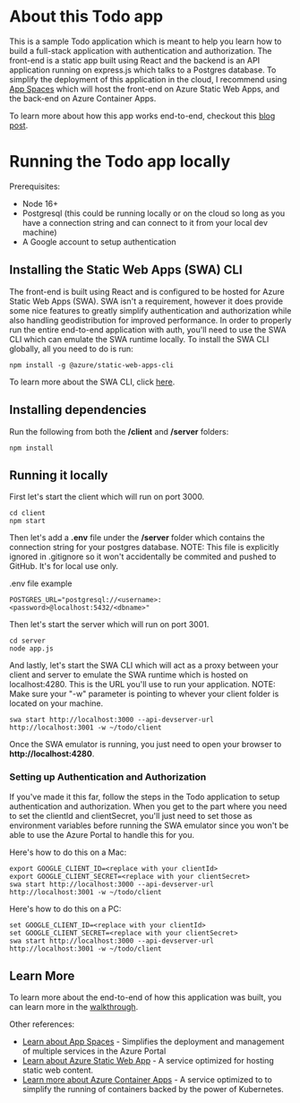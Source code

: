 # About this Todo app
This is a sample Todo application which is meant to help you learn how to build a full-stack application with authentication and authorization. The front-end is a static app built using React and the backend is an API application running on express.js which talks to a Postgres database.  To simplify the deployment of this application in the cloud, I recommend using [App Spaces](https://learn.microsoft.com/en-us/azure/app-spaces/overview) which will host the front-end on Azure Static Web Apps, and the back-end on Azure Container Apps.

To learn more about how this app works end-to-end, checkout this [blog post](https://techcommunity.microsoft.com/t5/apps-on-azure-blog/app-spaces-building-a-full-stack-app-with-google-authentication/ba-p/4141994).

# Running the Todo app locally
Prerequisites:

- Node 16+
- Postgresql (this could be running locally or on the cloud so long as you have a connection string and can connect to it from your local dev machine)
- A Google account to setup authentication

## Installing the Static Web Apps (SWA) CLI
The front-end is built using React and is configured to be hosted for Azure Static Web Apps (SWA). SWA isn't a requirement, however it does provide some nice features to greatly simplify authentication and authorization while also handling geodistribution for improved performance.  In order to properly run the entire end-to-end application with auth, you'll need to use the SWA CLI which can emulate the SWA runtime locally.  To install the SWA CLI globally, all you need to do is run:

```
npm install -g @azure/static-web-apps-cli
```

To learn more about the SWA CLI, click [here](https://azure.github.io/static-web-apps-cli).

## Installing dependencies
Run the following from both the <b>/client</b> and <b>/server</b> folders:

```
npm install
```

## Running it locally
First let's start the client which will run on port 3000.

```
cd client
npm start
```

Then let's add a <b>.env</b> file under the <b>/server</b> folder which contains the connection string for your postgres database. NOTE: This file is explicitly ignored in .gitignore so it won't accidentally be commited and pushed to GitHub.  It's for local use only.

.env file example
```
POSTGRES_URL="postgresql://<username>:<password>@localhost:5432/<dbname>"
```

Then let's start the server which will run on port 3001.

```
cd server
node app.js
```

And lastly, let's start the SWA CLI which will act as a proxy between your client and server to emulate the SWA runtime which is hosted on localhost:4280. This is the URL you'll use to run your application.  NOTE: Make sure your "-w" parameter is pointing to whever your client folder is located on your machine.

```
swa start http://localhost:3000 --api-devserver-url http://localhost:3001 -w ~/todo/client
```

Once the SWA emulator is running, you just need to open your browser to <b>http://localhost:4280</b>.

### Setting up Authentication and Authorization
If you've made it this far, follow the steps in the Todo application to setup authentication and authorization.  When you get to the part where you need to set the clientId and clientSecret, you'll just need to set those as environment variables before running the SWA emulator since you won't be able to use the Azure Portal to handle this for you.

Here's how to do this on a Mac:

```
export GOOGLE_CLIENT_ID=<replace with your clientId>
export GOOGLE_CLIENT_SECRET=<replace with your clientSecret>
swa start http://localhost:3000 --api-devserver-url http://localhost:3001 -w ~/todo/client
```

Here's how to do this on a PC:
```
set GOOGLE_CLIENT_ID=<replace with your clientId>
set GOOGLE_CLIENT_SECRET=<replace with your clientSecret>
swa start http://localhost:3000 --api-devserver-url http://localhost:3001 -w ~/todo/client
```

## Learn More

To learn more about the end-to-end of how this application was built, you can learn more in the [walkthrough](#).

Other references:
- [Learn about App Spaces](https://learn.microsoft.com/en-us/azure/app-spaces/overview) - Simplifies the deployment and management of multiple services in the Azure Portal
- [Learn about Azure Static Web App](https://learn.microsoft.com/en-us/azure/static-web-apps/overview) - A service optimized for hosting static web content.
- [Learn more about Azure Container Apps](https://learn.microsoft.com/en-us/azure/container-apps/overview) - A service optimized to to simplify the running of containers backed by the power of Kubernetes.
